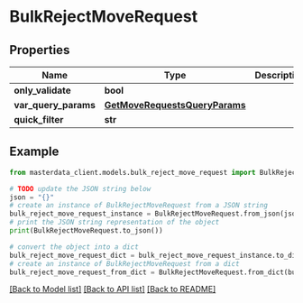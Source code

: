 # BulkRejectMoveRequest


## Properties

Name | Type | Description | Notes
------------ | ------------- | ------------- | -------------
**only_validate** | **bool** |  | [optional] 
**var_query_params** | [**GetMoveRequestsQueryParams**](GetMoveRequestsQueryParams.md) |  | [optional] 
**quick_filter** | **str** |  | [optional] 

## Example

```python
from masterdata_client.models.bulk_reject_move_request import BulkRejectMoveRequest

# TODO update the JSON string below
json = "{}"
# create an instance of BulkRejectMoveRequest from a JSON string
bulk_reject_move_request_instance = BulkRejectMoveRequest.from_json(json)
# print the JSON string representation of the object
print(BulkRejectMoveRequest.to_json())

# convert the object into a dict
bulk_reject_move_request_dict = bulk_reject_move_request_instance.to_dict()
# create an instance of BulkRejectMoveRequest from a dict
bulk_reject_move_request_from_dict = BulkRejectMoveRequest.from_dict(bulk_reject_move_request_dict)
```
[[Back to Model list]](../README.md#documentation-for-models) [[Back to API list]](../README.md#documentation-for-api-endpoints) [[Back to README]](../README.md)


